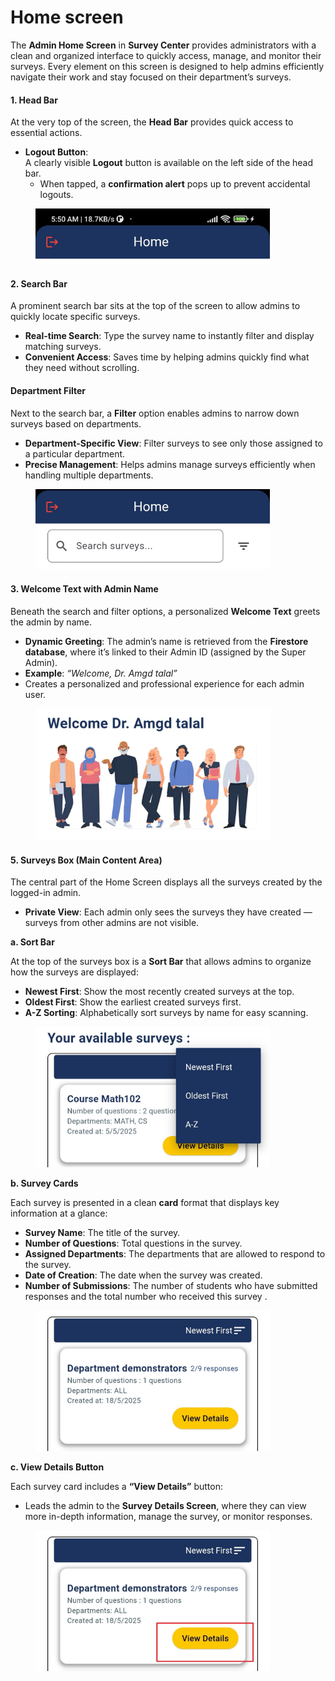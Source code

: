 # Home screen

The **Admin Home Screen** in **Survey Center** provides administrators with a clean and organized interface to quickly access, manage, and monitor their surveys. Every element on this screen is designed to help admins efficiently navigate their work and stay focused on their department’s surveys.

#### 1. **Head Bar**&#x20;

At the very top of the screen, the **Head Bar** provides quick access to essential actions.

* **Logout Button**:\
  A clearly visible **Logout** button is available on the left side of the head bar.
  * When tapped, a **confirmation alert** pops up to prevent accidental logouts.

<figure><img src=".gitbook/assets/Screenshot_2025-05-07-05-50-23-692_com.example.student_questionnaire - Copy.jpg" alt="" width="375"><figcaption></figcaption></figure>

#### 2. **Search Bar**

A prominent search bar sits at the top of the screen to allow admins to quickly locate specific surveys.

* **Real-time Search**: Type the survey name to instantly filter and display matching surveys.
* **Convenient Access**: Saves time by helping admins quickly find what they need without scrolling.

#### &#x20;**Department Filter**

Next to the search bar, a **Filter** option enables admins to narrow down surveys based on departments.

* **Department-Specific View**: Filter surveys to see only those assigned to a particular department.
* **Precise Management**: Helps admins manage surveys efficiently when handling multiple departments.

<figure><img src=".gitbook/assets/Screenshot_2025-05-07-05-50-23-692_com.example.student_questionnaire - Copy (2).jpg" alt="" width="375"><figcaption></figcaption></figure>

#### 3. **Welcome Text with Admin Name**

Beneath the search and filter options, a personalized **Welcome Text** greets the admin by name.

* **Dynamic Greeting**: The admin’s name is retrieved from the **Firestore database**, where it’s linked to their Admin ID (assigned by the Super Admin).
* **Example**: _“Welcome, Dr. Amgd talal”_
* Creates a personalized and professional experience for each admin user.

<figure><img src=".gitbook/assets/Screenshot_2025-05-07-04-33-45-076_com.example.student_questionnaire - Copy.jpg" alt="" width="375"><figcaption></figcaption></figure>

#### 5. **Surveys Box (Main Content Area)**

The central part of the Home Screen displays all the surveys created by the logged-in admin.

* **Private View**: Each admin only sees the surveys they have created — surveys from other admins are not visible.

**a. Sort Bar**

At the top of the surveys box is a **Sort Bar** that allows admins to organize how the surveys are displayed:

* **Newest First**: Show the most recently created surveys at the top.
* **Oldest First**: Show the earliest created surveys first.
* **A-Z Sorting**: Alphabetically sort surveys by name for easy scanning.

<figure><img src=".gitbook/assets/Screenshot_2025-05-07-04-35-48-868_com.example.student_questionnaire.jpg" alt="" width="375"><figcaption></figcaption></figure>

**b. Survey Cards**

Each survey is presented in a clean **card** format that displays key information at a glance:

* **Survey Name**: The title of the survey.
* **Number of Questions**: Total questions in the survey.
* **Assigned Departments**: The departments that are allowed to respond to the survey.
* **Date of Creation**: The date when the survey was created.
* **Number of Submissions**: The number of students who have submitted responses and the total number who received this survey .

<figure><img src=".gitbook/assets/IMG_20250518_003433.jpg" alt="" width="375"><figcaption></figcaption></figure>

**c. View Details Button**

Each survey card includes a **“View Details”** button:

* Leads the admin to the **Survey Details Screen**, where they can view more in-depth information, manage the survey, or monitor responses.

<figure><img src=".gitbook/assets/IMG_20250518_003433 (1).jpg" alt="" width="375"><figcaption></figcaption></figure>
